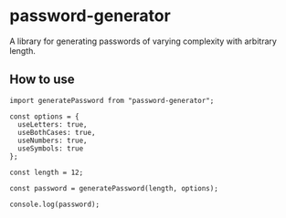 # password-generator

A library for generating passwords of varying complexity with arbitrary length.

## How to use

```
import generatePassword from "password-generator";

const options = {
  useLetters: true,
  useBothCases: true,
  useNumbers: true,
  useSymbols: true
};

const length = 12;

const password = generatePassword(length, options);

console.log(password);

```
